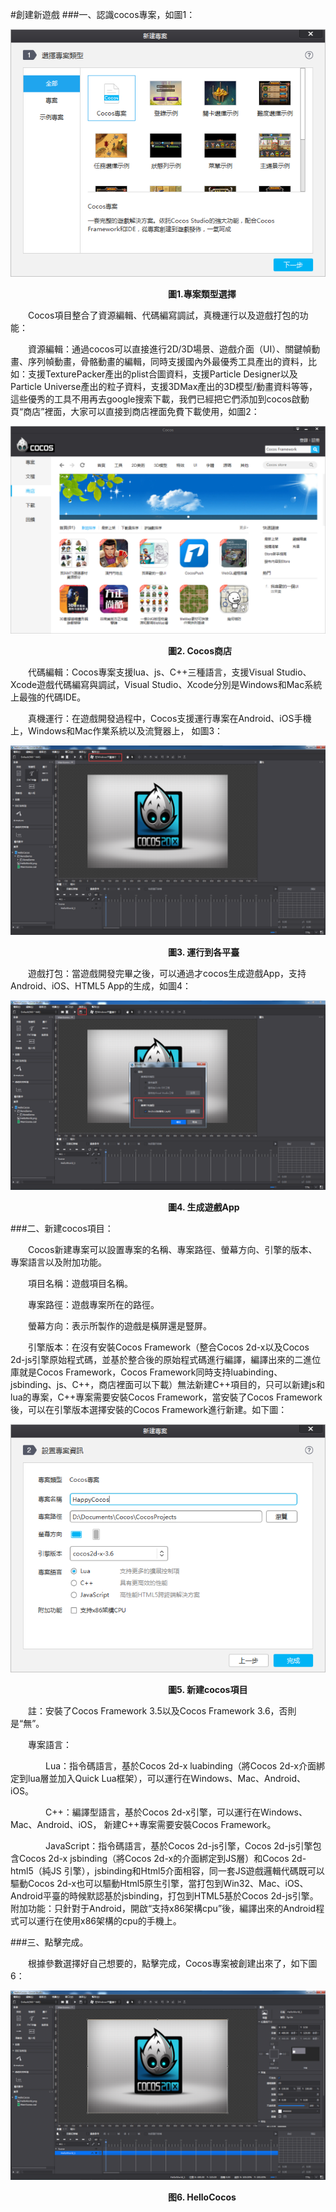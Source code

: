 #創建新遊戲
###一、認識cocos專案，如圖1：

![image](res_tw/image0001.png)

&emsp;&emsp;&emsp;&emsp;&emsp;&emsp;&emsp;&emsp;&emsp;&emsp;&emsp;&emsp;&emsp;&emsp;&emsp;&emsp;&emsp;&emsp;**圖1.專案類型選擇**

&emsp;&emsp;Cocos項目整合了資源編輯、代碼編寫調試，真機運行以及遊戲打包的功能：

&emsp;&emsp;資源編輯：通過cocos可以直接進行2D/3D場景、遊戲介面（UI）、關鍵幀動畫、序列幀動畫，骨骼動畫的編輯，同時支援國內外最優秀工具產出的資料，比如：支援TexturePacker產出的plist合圖資料，支援Particle Designer以及Particle Universe產出的粒子資料，支援3DMax產出的3D模型/動畫資料等等，這些優秀的工具不用再去google搜索下載，我們已經把它們添加到cocos啟動頁“商店”裡面，大家可以直接到商店裡面免費下載使用，如圖2：

![image](res_tw/image0002.png)

&emsp;&emsp;&emsp;&emsp;&emsp;&emsp;&emsp;&emsp;&emsp;&emsp;&emsp;&emsp;&emsp;&emsp;&emsp;&emsp;&emsp;&emsp;**圖2. Cocos商店**

&emsp;&emsp;代碼編輯：Cocos專案支援lua、js、C++三種語言，支援Visual Studio、Xcode遊戲代碼編寫與調試，Visual Studio、Xcode分別是Windows和Mac系統上最強的代碼IDE。

&emsp;&emsp;真機運行：在遊戲開發過程中，Cocos支援運行專案在Android、iOS手機上，Windows和Mac作業系統以及流覽器上， 如圖3：

![image](res_tw/image0003.png)

&emsp;&emsp;&emsp;&emsp;&emsp;&emsp;&emsp;&emsp;&emsp;&emsp;&emsp;&emsp;&emsp;&emsp;&emsp;&emsp;&emsp;&emsp;**圖3. 運行到各平臺**

&emsp;&emsp;遊戲打包：當遊戲開發完畢之後，可以通過才cocos生成遊戲App，支持Android、iOS、HTML5 App的生成，如圖4：
 
![image](res_tw/image0004.png)

&emsp;&emsp;&emsp;&emsp;&emsp;&emsp;&emsp;&emsp;&emsp;&emsp;&emsp;&emsp;&emsp;&emsp;&emsp;&emsp;&emsp;&emsp;**圖4. 生成遊戲App**

###二、新建cocos項目：
 
&emsp;&emsp;Cocos新建專案可以設置專案的名稱、專案路徑、螢幕方向、引擎的版本、專案語言以及附加功能。

&emsp;&emsp;項目名稱：遊戲項目名稱。

&emsp;&emsp;專案路徑：遊戲專案所在的路徑。

&emsp;&emsp;螢幕方向：表示所製作的遊戲是橫屏還是豎屏。

&emsp;&emsp;引擎版本：在沒有安裝Cocos Framework（整合Cocos 2d-x以及Cocos 2d-js引擎原始程式碼，並基於整合後的原始程式碼進行編譯，編譯出來的二進位庫就是Cocos Framework，Cocos Framework同時支持luabinding、jsbinding、js、C++，商店裡面可以下載）無法新建C++項目的，只可以新建js和lua的專案，C++專案需要安裝Cocos Framework，當安裝了Cocos Framework後，可以在引擎版本選擇安裝的Cocos Framework進行新建。如下圖：

![image](res_tw/image0005.png)

&emsp;&emsp;&emsp;&emsp;&emsp;&emsp;&emsp;&emsp;&emsp;&emsp;&emsp;&emsp;&emsp;&emsp;&emsp;&emsp;&emsp;&emsp;**圖5. 新建cocos項目** 

&emsp;&emsp;註：安裝了Cocos Framework 3.5以及Cocos Framework 3.6，否則是“無”。
 
&emsp;&emsp;專案語言：

&emsp;&emsp;&emsp;&emsp;Lua：指令碼語言，基於Cocos 2d-x luabinding（將Cocos 2d-x介面綁定到lua層並加入Quick Lua框架），可以運行在Windows、Mac、Android、iOS。

&emsp;&emsp;&emsp;&emsp;C++：編譯型語言，基於Cocos 2d-x引擎，可以運行在Windows、Mac、Android、iOS， 新建C++專案需要安裝Cocos Framework。

&emsp;&emsp;&emsp;&emsp;JavaScript：指令碼語言，基於Cocos 2d-js引擎，Cocos 2d-js引擎包含Cocos 2d-x jsbinding（將Cocos 2d-x的介面綁定到JS層）和Cocos 2d-html5（純JS 引擎），jsbinding和Html5介面相容，同一套JS遊戲邏輯代碼既可以驅動Cocos 2d-x也可以驅動Html5原生引擎，當打包到Win32、Mac、iOS、Android平臺的時候默認基於jsbinding，打包到HTML5基於Cocos 2d-js引擎。
附加功能：只針對于Android，開啟“支持x86架構cpu”後，編譯出來的Android程式可以運行在使用x86架構的cpu的手機上。

###三、點擊完成。

&emsp;&emsp;根據參數選擇好自己想要的，點擊完成，Cocos專案被創建出來了，如下圖6：

![image](res_tw/image0007.png)

&emsp;&emsp;&emsp;&emsp;&emsp;&emsp;&emsp;&emsp;&emsp;&emsp;&emsp;&emsp;&emsp;&emsp;&emsp;&emsp;&emsp;&emsp;**图6. HelloCocos** 
